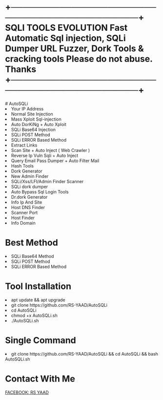 <h1>+──────────────────────────────────────────────+
                      SQLI TOOLS EVOLUTION
            Fast Automatic Sql injection, SQLi Dumper
             URL Fuzzer, Dork Tools & cracking tools
                 Please do not abuse. Thanks
        +──────────────────────────────────────────────+</h1>
# AutoSQLi

<li>Your IP Address</li>

<li>Normal Site Injection</li>

<li>Mass Xploit Sql-injection</li>

<li>Auto DorKiNg + Auto Xploit</li>

<li>SQLi Base64 Injection</li>

<li>SQLi POST Method</li>

<li>SQLi ERROR Based Method</li>

<li>Extract Links</li>

<li>Scan Site + Auto Inject ( Web Crawler )</li>

<li>Reverse Ip Vuln Sqli + Auto Inject</li>

<li>Query Email Pass Dumper + Auto Filter Mail</li>

<li>Hash Tools</li>

<li>Dork Generator</li>

<li>New Admin Finder</li>

<li>SQLi/Xss/LFI/Admin Finder Scanner</li>

<li>SQLi dork dumper</li>

<li>Auto Bypass Sql Login Tools</li>

<li>Dr.dork Generator</li>

<li>Info Ip And Site</li>

<li>Host DNS Finder</li>

<li>Scanner Port</li>

<li>Host Finder</li>

<li>Info Domain</li>


# Best Method

<li>SQLi Base64 Method</li>

<li>SQLi POST Method</li>

<li>SQLi ERROR Based Method</li>


# Tool Installation

<li>apt update && apt upgrade</li>

<li>git clone https://github.com/RS-YAAD/AutoSQLi</li>

<li>cd AutoSQLi</li>

<li>chmod +x AutoSQLi.sh</li>

<li>./AutoSQLi.sh</li>

# Single Command

<li>git clone https://github.com/RS-YAAD/AutoSQLi && cd AutoSQLi && bash AutoSQLi.sh</li>


# Contact With Me

<a href="https://www.facebook.com/its.rs.yaad">FACEBOOK: RS YAAD</a>
